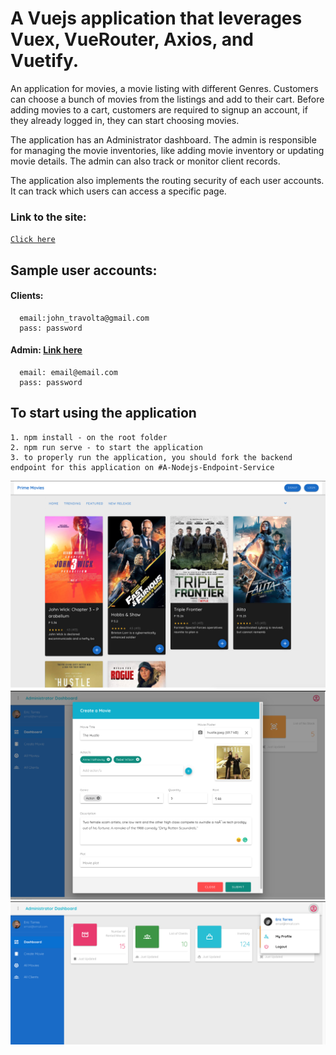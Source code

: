 # A Vuejs application that leverages Vuex, VueRouter, Axios, and Vuetify.

An application for movies, a movie listing with different Genres. Customers can choose a bunch of movies from the listings and add to their cart. Before adding movies to a cart, customers are required to signup an account, if they already logged in, they can start choosing movies. 

The application has an Administrator dashboard. The admin is responsible for managing the movie inventories, like adding movie inventory or updating movie details. The admin can also track or monitor client records.

The application also implements the routing security of each user accounts. It can track which users can access a specific page.

### Link to the site: 

<a target="_blank" href="https://custom-vueflix.netlify.app/">```Click here```</a>

## Sample user accounts:

#### Clients:
```
  email:john_travolta@gmail.com
  pass: password
```
 
#### Admin: <a href="https://custom-vueflix.netlify.app/admin/login">Link here</a>
```
  email: email@email.com  
  pass: password
```  
## To start using the application
```
1. npm install - on the root folder
2. npm run serve - to start the application
3. to properly run the application, you should fork the backend endpoint for this application on #A-Nodejs-Endpoint-Service
```
<img src="src/assets/thumbnail/Screen%20Shot%202020-09-13%20at%2011.13.28%20PM.png" />
<img src="src/assets/thumbnail/Screen%20Shot%202020-09-13%20at%2010.54.22%20PM.png"/>
<img src="src/assets/thumbnail/Screen%20Shot%202020-09-13%20at%2010.52.02%20PM.png"/>
